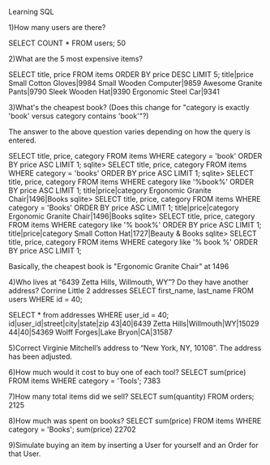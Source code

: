 Learning SQL

1)How many users are there?

SELECT COUNT * FROM users;
50

2)What are the 5 most expensive items?

SELECT title, price FROM items ORDER BY price DESC LIMIT 5;
title|price
Small Cotton Gloves|9984
Small Wooden Computer|9859
Awesome Granite Pants|9790
Sleek Wooden Hat|9390
Ergonomic Steel Car|9341

3)What's the cheapest book? (Does this change for "category is exactly 'book' versus category contains 'book'"?)

The answer to the above question varies depending on how the query is entered.

SELECT title, price, category FROM items WHERE category = 'book' ORDER BY price ASC LIMIT 1;
sqlite> SELECT title, price, category FROM items WHERE category = 'books' ORDER BY price ASC LIMIT 1;
sqlite> SELECT title, price, category FROM items WHERE category like '%book%' ORDER BY price ASC LIMIT 1;
title|price|category
Ergonomic Granite Chair|1496|Books
sqlite> SELECT title, price, category FROM items WHERE category = 'Books' ORDER BY price ASC LIMIT 1;
title|price|category
Ergonomic Granite Chair|1496|Books
sqlite> SELECT title, price, category FROM items WHERE category like '% book%' ORDER BY price ASC LIMIT 1;
title|price|category
Small Cotton Hat|1727|Beauty & Books
sqlite> SELECT title, price, category FROM items WHERE category like '% book %' ORDER BY price ASC LIMIT 1;

Basically, the cheapest book is "Ergonomic Granite Chair" at 1496

4)Who lives at “6439 Zetta Hills, Willmouth, WY”? Do they have another address?
Corrine Little  2 addresses
SELECT first_name, last_name FROM users WHERE id = 40;

SELECT * from addresses WHERE user_id = 40;
id|user_id|street|city|state|zip
43|40|6439 Zetta Hills|Willmouth|WY|15029
44|40|54369 Wolff Forges|Lake Bryon|CA|31587

5)Correct Virginie Mitchell’s address to “New York, NY, 10108”.
The address has been adjusted.

6)How much would it cost to buy one of each tool?
SELECT sum(price) FROM items WHERE category = 'Tools';
7383

7)How many total items did we sell?
SELECT sum(quantity) FROM orders;
2125

8)How much was spent on books?
SELECT sum(price) FROM items WHERE category = 'Books';
sum(price)
22702

9)Simulate buying an item by inserting a User for yourself and an Order for that User.

